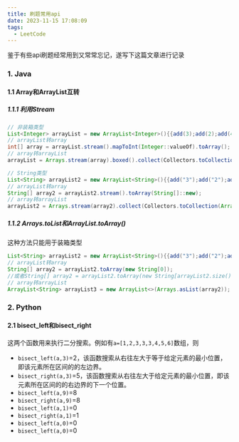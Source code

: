 ```yaml
---
title: 刷题常用api
date: 2023-11-15 17:08:09
tags:
  - LeetCode
---
```


鉴于有些api刷题经常用到又常常忘记，遂写下这篇文章进行记录

<!--more-->

### 1. Java

#### 1.1 Array和ArrayList互转

##### 1.1.1 利用Stream

```java
// 非装箱类型
List<Integer> arrayList = new ArrayList<Integer>(){{add(3);add(2);add(4);add(2);add(3);add(5);add(4);add(5);}};
// arrayList转array
int[] array = arrayList.stream().mapToInt(Integer::valueOf).toArray();
// array转arrayList
arrayList = Arrays.stream(array).boxed().collect(Collectors.toCollection(ArrayList::new));

// String类型
List<String> arrayList2 = new ArrayList<String>(){{add("3");add("2");add("4");add("2");add("3");add("5");add("4");add("5");}};
// arrayList转array
String[] array2 = arrayList2.stream().toArray(String[]::new);
// array转arrayList
arrayList2 = Arrays.stream(array2).collect(Collectors.toCollection(ArrayList::new));
```

##### 1.1.2 Arrays.toList和ArrayList.toArray()

这种方法只能用于装箱类型

```java
List<String> arrayList2 = new ArrayList<String>(){{add("3");add("2");add("4");add("2");add("3");add("5");add("4");add("5");}};
// arrayList转array
String[] array2 = arrayList2.toArray(new String[0]); 
//或者String[] array2 = arrayList2.toArray(new String[arrayList2.size()]);
// array转arrayList
ArrayList<String> arrayList3 = new ArrayList<>(Arrays.asList(array2)); //直接使用Arrays.asList(T[] a)赋值，返回的列表大小是固定的
```

### 2. Python

#### 2.1 bisect_left和bisect_right

这两个函数用来执行二分搜索。例如有`a=[1,2,3,3,3,4,5,6]`数组，则

- `bisect_left(a,3)`=2，该函数搜索从右往左大于等于给定元素的最小位置，即该元素所在区间的的左边界。
- `bisect_right(a,3)`=5，该函数搜索从右往左大于给定元素的最小位置，即该元素所在区间的的右边界的下一个位置。
- `bisect_left(a,9)`=8
- `bisect_right(a,9)`=8
- `bisect_left(a,1)`=0
- `bisect_right(a,1)`=1
- `bisect_left(a,0)`=0
- `bisect_left(a,0)`=0
